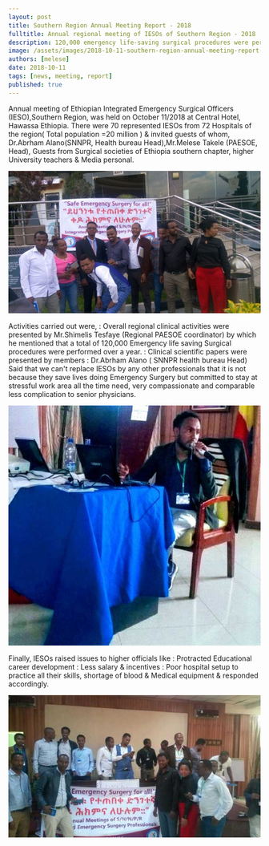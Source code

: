 ```yaml
---
layout: post
title: Southern Region Annual Meeting Report - 2018
fulltitle: Annual regional meeting of IESOs of Southern Region - 2018
description: 120,000 emergency life-saving surgical procedures were performed over a year in the SNNPR region, Mr.Shimelis Tesfaye (Regional PAESOE coordinator) reported. 70 IESOs from 72 hospitals attended the Annual Meeting of the SNNPR branch of PAESOE.
image: /assets/images/2018-10-11-southern-region-annual-meeting-report-1.jpg
authors: [melese]
date: 2018-10-11
tags: [news, meeting, report]
published: true
---
```


Annual meeting of Ethiopian Integrated Emergency Surgical Officers (IESO),Southern Region, was held on October 11/2018 at Central Hotel, Hawassa Ethiopia. There were 70 represented IESOs from 72 Hospitals of the region( Total population =20 million ) & invited guests of whom, Dr.Abrham Alano(SNNPR, Health bureau Head),Mr.Melese Takele (PAESOE, Head), Guests from Surgical societies of Ethiopia southern chapter, higher University teachers & Media personal.

![Picture of delegates at PAESOE Southern Region Annual meeting in October, 2018](/assets/images/2018-10-11-southern-region-annual-meeting-report-1.jpg)

Activities carried out were, 
: Overall regional clinical activities were presented by Mr.Shimelis Tesfaye (Regional PAESOE coordinator) by which he mentioned that a total of 120,000 Emergency life saving Surgical procedures were performed over a year.
: Clinical scientific papers were presented by members 
: Dr.Abrham Alano ( SNNPR health bureau Head) Said that we can't replace IESOs by any other professionals that it is not because they save lives doing Emergency Surgery but committed to stay at stressful work area all the time need, very compassionate and comparable less complication to senior physicians.

![Picture of delegates at PAESOE Southern Region Annual meeting in October, 2018](/assets/images/2018-10-11-southern-region-annual-meeting-report-2.jpg)

Finally, IESOs raised issues to higher officials like 
: Protracted Educational career development
: Less salary & incentives 
: Poor hospital setup to practice all their skills, shortage of blood & Medical equipment & responded accordingly.

![Picture of delegates at PAESOE Southern Region Annual meeting in October, 2018](/assets/images/2018-10-11-southern-region-annual-meeting-report-3.jpg)
